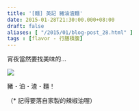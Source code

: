 ```yaml
---
title: '[麵] 英記 豬油渣麵'
date: 2015-01-28T21:30:00.000+08:00
draft: false
aliases: [ "/2015/01/blog-post_28.html" ]
tags : [flavor - 行膳積腹]
---
```


宵夜當然要找美味的...  

[![](https://farm4.staticflickr.com/3831/9710193776_0739428459_z.jpg)](https://farm4.staticflickr.com/3831/9710193776_0739428459_z.jpg)

豬・油・渣・麵！  
  
（\* 記得要落自家製的辣椒油喔）